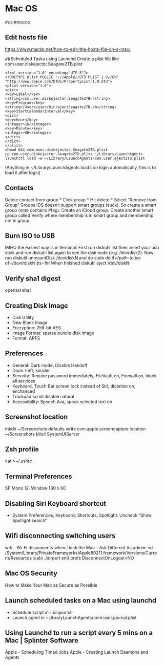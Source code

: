 # Mac OS
#os #macos

## Edit hosts file
https://www.mactip.net/how-to-edit-the-hosts-file-on-a-mac/

##Scheduled Tasks using Launchd
Create a plist file like com.user.diskejector.Seagate2TB.plist

```
<?xml version="1.0" encoding="UTF-8"?>
<!DOCTYPE plist PUBLIC "-//Apple//DTD PLIST 1.0//EN" "http://www.apple.com/DTDs/PropertyList-1.0.dtd">
<plist version="1.0">
<dict>
<key>Label</key>
<string>com.user.diskejector.Seagate2TB</string>
<key>Program</key>
<string>/Users/user/bin/ejectSeagate2TB.sh</string>
<key>StartCalendarInterval</key>
<dict>
<key>Hour</key>
<integer>16</integer>
<key>Minute</key>
<integer>00</integer>
</dict>
</dict>
</plist>
chmod 644 com.user.diskejector.Seagate2TB.plist
cp com.user.diskejector.Seagate2TB.plist ~/Library/LaunchAgents
launchctl load -w ~/Library/LaunchAgents/com.user.eject2TB.plist
```
(Anything in ~/Library/LaunchAgents loads on login automatically, this is to load it after login)

## Contacts
Delete contact from group * Click group * Hit delete * Select “Remove from Group”
Groups IOS doesn’t support smart groups (suck). So create a smart group (note contains #tag). Create an iCloud group. Create another smart group called Verify where membership is in smart group and membership not in group.

## Burn ISO to USB
IMHO the easiest way is in terminal:
First run diskutil list then insert your usb stick and run diskutil list again to see the disk node (e.g. /dev/disk2). Now run diskutil unmountDisk /dev/diskN and do sudo dd if=/path-to.iso of=/dev/rdiskN bs=1m When finished diskutil eject /dev/diskN

## Verify sha1 digest
openssl sha1

## Creating Disk Image
* Disk Utility
* New Blank Image
* Encryption: 256-bit AES
* Image Format: sparse bundle disk image
* Format: APFS

## Preferences

* General: Dark mode, Disable Handoff
* Dock: Left, smaller
* Security: Require password immediately, FileVault on, Firewall on, block all services
* Keyboard, Touch Bar screen lock instead of Siri, dictation on, enchanced
* Trackpad scroll disable natural
* Accessibility: Speech Ava, speak selected text on

## Screenshot location

mkdir ~/Screenshots
defaults write com.apple.screencapture location ~/Screenshots
killall SystemUIServer

## Zsh profile
cat >~/.zshrc

## Terminal Preferences
SF Mono 12. Window 180 x 60

## Disabling Siri Keyboard shortcut
* System Preferences, Keyboard, Shortcuts, Spotlight. Uncheck “Show Spotlight search”

## Wifi disconnecting switching users

wifi - Wi-Fi disconnects when I lock the Mac - Ask Different
As admin:
cd /System/Library/PrivateFrameworks/Apple80211.framework/Versions/Current/Resources
sudo ./airport en0 prefs DisconnectOnLogout=NO

## Mac OS Security

How to Make Your Mac as Secure as Possible

## Launch scheduled tasks on a Mac using launchd

* Schedule script in ~binjournal
* Launch agent in ~LibraryLaunchAgents/com.user.journal.plist

## Using Launchd to run a script every 5 mins on a Mac | Splinter Software
Apple - Scheduling Timed Jobs
Apple - Creating Launch Daemons and Agents

